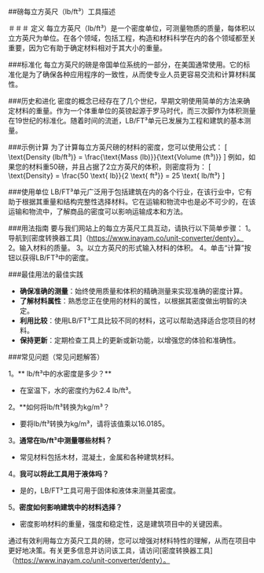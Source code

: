 ##磅每立方英尺（lb/ft³）工具描述

＃＃＃ 定义
每立方英尺（lb/ft³）是一个密度单位，可测量物质的质量，每体积以立方英尺为单位。在各个领域，包括工程，构造和材料科学在内的各个领域都至关重要，因为它有助于确定材料相对于其大小的重量。

###标准化
每立方英尺的磅是帝国单位系统的一部分，在美国通常使用。它的标准化是为了确保各种应用程序的一致性，从而使专业人员更容易交流和计算材料属性。

###历史和进化
密度的概念已经存在了几个世纪，早期文明使用简单的方法来确定材料的重量。作为一个体重单位的英镑起源于罗马时代，而三次脚作为体积测量在19世纪的标准化。随着时间的流逝，LB/FT³单元已发展为工程和建筑的基本测量。

###示例计算
为了计算每立方英尺磅的材料的密度，您可以使用公式：
\[ \text{Density (lb/ft³)} = \frac{\text{Mass (lb)}}{\text{Volume (ft³)}} \]
例如，如果您的材料重50磅，并且占据了2立方英尺的体积，则密度将为：
\[ \text{Density} = \frac{50 \text{ lb}}{2 \text{ ft³}} = 25 \text{ lb/ft³} \]

###使用单位
LB/FT³单元广泛用于包括建筑在内的各个行业，在该行业中，它有助于根据其重量和结构完整性选择材料。它在运输和物流中也是必不可少的，在该运输和物流中，了解商品的密度可以影响运输成本和方法。

###用法指南
要与我们网站上的每立方英尺工具互动，请执行以下简单步骤：
1。导航到[密度转换器工具]（https://www.inayam.co/unit-converter/denty）。
2。输入材料的质量。
3。以立方英尺的形式输入材料的体积。
4。单击“计算”按钮以获得LB/FT³中的密度。

###最佳用法的最佳实践
-  **确保准确的测量**：始终使用质量和体积的精确测量来实现准确的密度计算。
-  **了解材料属性**：熟悉您正在使用的材料的属性，以根据其密度做出明智的决定。
-  **利用比较**：使用LB/FT³工具比较不同的材料，这可以帮助选择适合您项目的材料。
-  **保持更新**：定期检查工具上的更新或新功能，以增强您的体验和准确性。

###常见问题（常见问题解答）

1。** lb/ft³中的水密度是多少？**
- 在室温下，水的密度约为62.4 lb/ft³。

2。**如何将lb/ft³转换为kg/m³？
- 要将lb/ft³转换为kg/m³，请将该值乘以16.0185。

3。**通常在lb/ft³中测量哪些材料？**
- 常见材料包括木材，混凝土，金属和各种建筑材料。

4。**我可以将此工具用于液体吗？**
- 是的，LB/FT³工具可用于固体和液体来测量其密度。

5。**密度如何影响建筑中的材料选择？**
- 密度影响材料的重量，强度和稳定性，这是建筑项目中的关键因素。

通过有效利用每立方英尺工具的磅，您可以增强对材料特性的理解，从而在项目中更好地决策。有关更多信息并访问该工具，请访问[密度转换器工具]（https://www.inayam.co/unit-converter/denty）。
